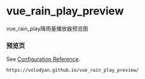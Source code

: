 # vue_rain_play_preview
vue_rain_play降雨量播放器预览图


### 预览页
See [Configuration Reference](https://volodyan.github.io/vue_rain_play_preview/).
```
https://volodyan.github.io/vue_rain_play_preview/
```


